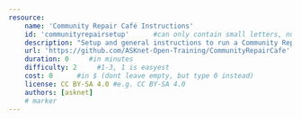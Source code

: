 ```yaml
---
resource:
    name: 'Community Repair Café Instructions'
    id: 'communityrepairsetup'      #can only contain small letters, numbers, minus and underscore. needs to be the same as the file name
    description: "Setup and general instructions to run a Community Repair Café Event"
    url: 'https://github.com/ASKnet-Open-Training/CommunityRepairCafe'
    duration: 0     #in minutes
    difficulty: 2     #1-3, 1 is easyest
    cost: 0      #in $ (dont leave empty, but type 0 instead)
    license: CC BY-SA 4.0 #e.g. CC BY-SA 4.0
    authors: [asknet]
    # marker
---
```

